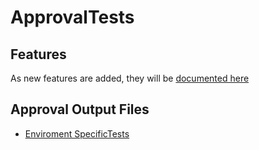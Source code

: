 # ApprovalTests

## Features 

As new features are added, they will be [documented here](Features.md)

## Approval Output Files

* [Enviroment SpecificTests](EnviromentSpecificTests.md)